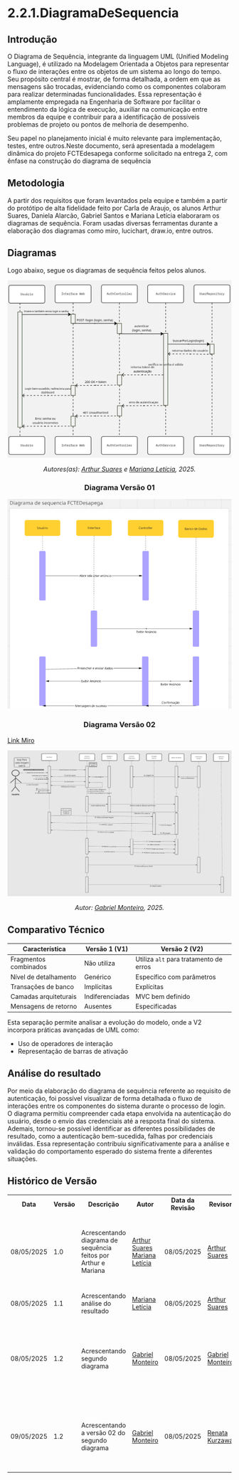 # 2.2.1.DiagramaDeSequencia

## Introdução
O Diagrama de Sequência, integrante da linguagem UML (Unified Modeling Language), é utilizado na Modelagem Orientada a Objetos para representar o fluxo de interações entre os objetos de um sistema ao longo do tempo. Seu propósito central é mostrar, de forma detalhada, a ordem em que as mensagens são trocadas, evidenciando como os componentes colaboram para realizar determinadas funcionalidades. Essa representação é amplamente empregada na Engenharia de Software por facilitar o entendimento da lógica de execução, auxiliar na comunicação entre membros da equipe e contribuir para a identificação de possíveis problemas de projeto ou pontos de melhoria de desempenho.

Seu papel no planejamento inicial é muito relevante para implementação, testes, entre outros.Neste documento, será apresentada a modelagem dinâmica do projeto FCTEdesapega conforme solicitado na entrega 2, com ênfase na construção do diagrama de sequência

## Metodologia
A partir dos requisitos que foram levantados pela equipe e também a partir do protótipo de alta fidelidade feito por Carla de Araujo, os alunos Arthur Suares, Daniela Alarcão, Gabriel Santos e Mariana Letícia elaboraram os diagramas de sequência. Foram usadas diversas ferramentas durante a elaboração dos diagramas como miro, lucichart, draw.io, entre outros.

## Diagramas

Logo abaixo, segue os diagramas de sequência feitos pelos alunos.

![Digrama de Sequência de FCTEdesapega](../assets/Diagramas-Arquitetura-Sequencia.jpg)

<p align="center"><em>Autores(as): <a href="https://github.com/arthur-suares">Arthur Suares</a> e <a href="https://github.com/Marianannn">Mariana Letícia</a>, 2025.</em></p>

### <h3 style="text-align:center;">Diagrama Versão 01</h3>
![Digrama 2 de Sequência de FCTEdesapega V1](../assets/diagrama_sequencia2.png)

### <h3 style="text-align:center;">Diagrama Versão 02</h3> [Link Miro](https://miro.com/welcomeonboard/Wld4c2dPbCtEdXJxZkljTTVvNmtjWHJBZTF0TFZaTVlaSERTTmplZWl4MUp1eExHUTNDRE5lRjFHYWJocW43d3BJUGpWZnNYcVZ4ZFpWeXp0YWFHdklORHBMOE05RldvYnJaTTFzVGpoMVBxb0ZCMmpRamVGNkNOOTZsQVpBbFlQdGo1ZEV3bUdPQWRZUHQzSGl6V2NBPT0hdjE=?share_link_id=148974241804)
![Digrama 2 de Sequência de FCTEdesapega V2](../assets/sequenciaGabriel.png)

<p align="center"><em>Autor: <a href="https://github.com/GabrielSMonteiro">Gabriel Monteiro</a>, 2025.</em></p>

## Comparativo Técnico
| Característica               | Versão 1 (V1)                          | Versão 2 (V2)                          |
|------------------------------|----------------------------------------|----------------------------------------|
| Fragmentos combinados         | Não utiliza                            | Utiliza `alt` para tratamento de erros |
| Nível de detalhamento         | Genérico                               | Específico com parâmetros              |
| Transações de banco           | Implícitas                             | Explícitas                             |
| Camadas arquiteturais         | Indiferenciadas                        | MVC bem definido                       |
| Mensagens de retorno          | Ausentes                               | Especificadas                          |

Esta separação permite analisar a evolução do modelo, onde a V2 incorpora práticas avançadas de UML como:
- Uso de operadores de interação
- Representação de barras de ativação

## Análise do resultado

Por meio da elaboração do diagrama de sequência referente ao requisito de autenticação, foi possível visualizar de forma detalhada o fluxo de interações entre os componentes do sistema durante o processo de login. O diagrama permitiu compreender cada etapa envolvida na autenticação do usuário, desde o envio das credenciais até a resposta final do sistema. Ademais, tornou-se possível identificar as diferentes possibilidades de resultado, como a autenticação bem-sucedida, falhas por credenciais inválidas. Essa representação contribuiu significativamente para a análise e validação do comportamento esperado do sistema frente a diferentes situações.

## Histórico de Versão

<div align="center">
    <table>
        <tr>
            <th>Data</th>
            <th>Versão</th>
            <th>Descrição</th>
            <th>Autor</th>
            <th>Data da Revisão</th>
            <th>Revisor</th>
            <th>Descrição de Revisão</th>
        </tr>
        <tr>
            <td>08/05/2025</td>
            <td>1.0</td>
            <td>Acrescentando diagrama de sequência feitos por Arthur e Mariana</td>
            <td><a href="https://github.com/arthur-suares">Arthur Suares</a> <a href="https://github.com/Marianannn">Mariana Letícia</a></td>
            <td>08/05/2025</td>
            <td><a href="https://github.com/arthur-suares">Arthur Suares</a></td>
            <td>Foi revisado o diagrama de sequêcia da dupla que faço parte, seu posicionamento no documento e se era possível acessa-lo</td>
        </tr>
        <tr>
            <td>08/05/2025</td>
            <td>1.1</td>
            <td>Acrescentando análise do resultado</td>
            <td><a href="https://github.com/Marianannn">Mariana Letícia</a></td>
            <td>08/05/2025</td>
            <td><a href="https://github.com/arthur-suares">Arthur Suares</a></td>
            <td>Foi revisada a análise de resultados</td>
        </tr>
        <tr>
            <td>08/05/2025</td>
            <td>1.2</td>
            <td>Acrescentando segundo diagrama</td>
            <td><a href="https://github.com/GabrielSMonteiro">Gabriel Monteiro</a></td>
            <td>08/05/2025</td>
            <td><a href="https://github.com/GabrielSMonteiro">Gabriel Monteiro</a></td>
            <td>Revisei que seguia o padrão de um diagrama de sequência e o alinhamento com base do restante do documento mas estava muito genérico</td>
        </tr>
        <tr>
            <td>09/05/2025</td>
            <td>1.2</td>
            <td>Acrescentando a versão 02 do segundo diagrama</td>
            <td><a href="https://github.com/GabrielSMonteiro">Gabriel Monteiro</a></td>
            <td>08/05/2025</td>
            <td><a href="https://github.com/RenataKurzawa">Renata Kurzawa</a></td>
            <td>Foi revisado se seguia o padrão de um diagrama de sequência e o alinhamento com base do restante do documento</td>
        </tr>
    </table>
</div>
